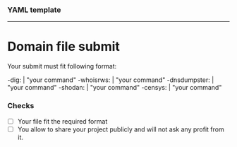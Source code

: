 ### YAML template
---
# Domain file submit  
Your submit must fit following format:

-dig: |
   "your command"
-whoisrws: |
  "your command"
-dnsdumpster: |
  "your command"
-shodan: |
  "your command"
-censys: |
  "your command"
  
### Checks
- [ ] Your file fit the required format 
- [ ] You allow to share your project publicly and will not ask any profit from it.
